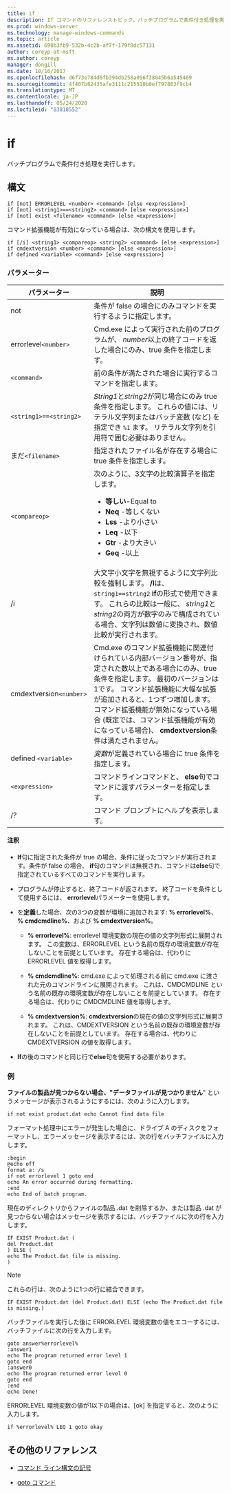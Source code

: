 ```yaml
---
title: if
description: If コマンドのリファレンストピック。バッチプログラムで条件付き処理を実行します。
ms.prod: windows-server
ms.technology: manage-windows-commands
ms.topic: article
ms.assetid: 698b3fb9-532b-4c2b-af7f-179f8dc57131
author: coreyp-at-msft
ms.author: coreyp
manager: dongill
ms.date: 10/16/2017
ms.openlocfilehash: d6f73e784d6fb394db258a056f38045b6a545469
ms.sourcegitcommit: 4f407b82435afe3111c215510b0ef797863f9cb4
ms.translationtype: MT
ms.contentlocale: ja-JP
ms.lasthandoff: 05/24/2020
ms.locfileid: "83818552"
---
```

# <a name="if"></a>if

バッチプログラムで条件付き処理を実行します。

## <a name="syntax"></a>構文

```
if [not] ERRORLEVEL <number> <command> [else <expression>]
if [not] <string1>==<string2> <command> [else <expression>]
if [not] exist <filename> <command> [else <expression>]
```

コマンド拡張機能が有効になっている場合は、次の構文を使用します。

```
if [/i] <string1> <compareop> <string2> <command> [else <expression>]
if cmdextversion <number> <command> [else <expression>]
if defined <variable> <command> [else <expression>]
```

### <a name="parameters"></a>パラメーター

| パラメーター | 説明 |
| --------- |------------ |
| not | 条件が false の場合にのみコマンドを実行するように指定します。 |
| errorlevel`<number>` | Cmd.exe によって実行された前のプログラムが、 *number*以上の終了コードを返した場合にのみ、true 条件を指定します。 |
| `<command>` | 前の条件が満たされた場合に実行するコマンドを指定します。 |
| `<string1>==<string2>` | *String1*と*string2*が同じ場合にのみ true 条件を指定します。 これらの値には、リテラル文字列またはバッチ変数 (など) を指定でき `%1` ます。 リテラル文字列を引用符で囲む必要はありません。 |
| まだ`<filename>` | 指定されたファイル名が存在する場合に true 条件を指定します。 |
| `<compareop>` | 次のように、3文字の比較演算子を指定します。<ul><li>**等しい**-Equal to</li><li>**Neq** -等しくない</li><li>**Lss** -より小さい</li><li>**Leq** -以下</li><li>**Gtr** -より大きい</li><li>**Geq** -以上</li></ul> |
| /i | 大文字小文字を無視するように文字列比較を強制します。 **/I**は、 `string1==string2` **if**の形式で使用できます。 これらの比較は一般に、 *string1*と*string2*の両方が数字のみで構成されている場合、文字列は数値に変換され、数値比較が実行されます。 |
| cmdextversion`<number>` | Cmd.exe のコマンド拡張機能に関連付けられている内部バージョン番号が、指定された数以上である場合にのみ、true 条件を指定します。 最初のバージョンは1です。 コマンド拡張機能に大幅な拡張が追加されると、1つずつ増加します。 コマンド拡張機能が無効になっている場合 (既定では、コマンド拡張機能が有効になっている場合)、 **cmdextversion**条件は満たされません。 |
| defined `<variable>` | *変数*が定義されている場合に true 条件を指定します。 |
| `<expression>` | コマンドラインコマンドと、 **else**句でコマンドに渡すパラメーターを指定します。 |
| /? | コマンド プロンプトにヘルプを表示します。 |

#### <a name="remarks"></a>注釈

- **If**句に指定された条件が true の場合、条件に従ったコマンドが実行されます。条件が false の場合、 **if**句のコマンドは無視され、コマンドは**else**句で指定されているすべてのコマンドを実行します。

- プログラムが停止すると、終了コードが返されます。 終了コードを条件として使用するには、 **errorlevel**パラメーターを使用します。

- を**定義**した場合、次の3つの変数が環境に追加されます: **% errorlevel%**、 **% cmdcmdline%**、および **% cmdextversion%**。

  - **% errorlevel%**: errorlevel 環境変数の現在の値の文字列形式に展開されます。 この変数は、ERRORLEVEL という名前の既存の環境変数が存在しないことを前提としています。 存在する場合は、代わりに ERRORLEVEL 値を取得します。

  - **% cmdcmdline%**: cmd.exe によって処理される前に cmd.exe に渡された元のコマンドラインに展開されます。 これは、CMDCMDLINE という名前の既存の環境変数が存在しないことを前提としています。 存在する場合は、代わりに CMDCMDLINE 値を取得します。

  - **% cmdextversion%**: **cmdextversion**の現在の値の文字列形式に展開されます。 これは、CMDEXTVERSION という名前の既存の環境変数が存在しないことを前提としています。 存在する場合は、代わりに CMDEXTVERSION の値を取得します。

- **If**の後のコマンドと同じ行で**else**句を使用する必要があります。

### <a name="examples"></a>例

**ファイルの製品が見つからない場合、"データファイルが見つかりません**" というメッセージが表示されるようにするには、次のように入力します。

```
if not exist product.dat echo Cannot find data file
```

フォーマット処理中にエラーが発生した場合に、ドライブ A のディスクをフォーマットし、エラーメッセージを表示するには、次の行をバッチファイルに入力します。

```
:begin
@echo off
format a: /s
if not errorlevel 1 goto end
echo An error occurred during formatting.
:end
echo End of batch program.
```

現在のディレクトリからファイルの製品 .dat を削除するか、または製品 .dat が見つからない場合はメッセージを表示するには、バッチファイルに次の行を入力します。

```
IF EXIST Product.dat (
del Product.dat
) ELSE (
echo The Product.dat file is missing.
)
```

> [!NOTE]
> これらの行は、次のように1つの行に結合できます。
> ```
> IF EXIST Product.dat (del Product.dat) ELSE (echo The Product.dat file is missing.)
> ```

バッチファイルを実行した後に ERRORLEVEL 環境変数の値をエコーするには、バッチファイルに次の行を入力します。

```
goto answer%errorlevel%
:answer1
echo The program returned error level 1
goto end
:answer0
echo The program returned error level 0
goto end
:end
echo Done!
```

ERRORLEVEL 環境変数の値が1以下の場合は、[ok] を指定すると、次のように入力します。

```
if %errorlevel% LEQ 1 goto okay
```

## <a name="additional-references"></a>その他のリファレンス

- [コマンド ライン構文の記号](command-line-syntax-key.md)

- [goto コマンド](goto.md)
